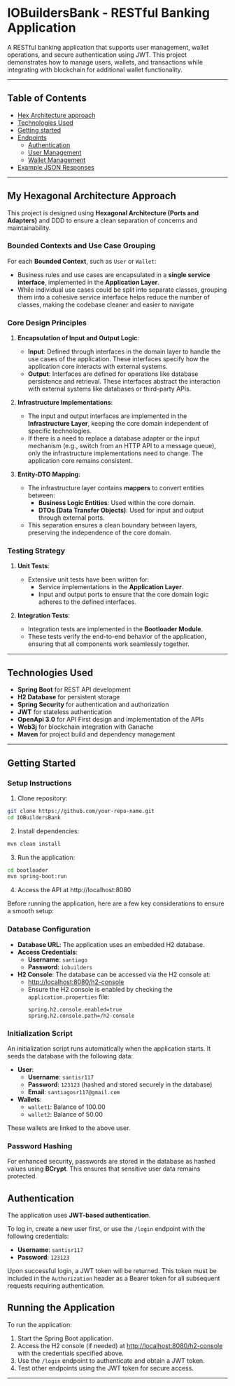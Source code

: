 # IOBuildersBank - RESTful Banking Application

A RESTful banking application that supports user management, wallet operations, and secure authentication using JWT. This project demonstrates how to manage users, wallets, and transactions while integrating with blockchain for additional wallet functionality.

---

## Table of Contents
- [Hex Architecture approach](#hex-architecture)
- [Technologies Used](#technologies-used)
- [Getting started](#setup-instructions)
- [Endpoints](#endpoints)
  - [Authentication](#authentication)
  - [User Management](#user-management)
  - [Wallet Management](#wallet-management)
- [Example JSON Responses](#example-json-responses)

---
## My Hexagonal Architecture Approach

This project is designed using **Hexagonal Architecture (Ports and Adapters)** and DDD to ensure a clean separation of concerns and maintainability.
### Bounded Contexts and Use Case Grouping

For each **Bounded Context**, such as `User` or `Wallet`:
- Business rules and use cases are encapsulated in a **single service interface**, implemented in the **Application Layer**.
- While individual use cases could be split into separate classes, grouping them into a cohesive service interface helps reduce the number of classes, making the codebase cleaner and easier to navigate

  
### Core Design Principles

1. **Encapsulation of Input and Output Logic**:
   - **Input**: Defined through interfaces in the domain layer to handle the use cases of the application. These interfaces specify how the application core interacts with external systems.
   - **Output**: Interfaces are defined for operations like database persistence and retrieval. These interfaces abstract the interaction with external systems like databases or third-party APIs.

2. **Infrastructure Implementations**:
   - The input and output interfaces are implemented in the **Infrastructure Layer**, keeping the core domain independent of specific technologies.
   - If there is a need to replace a database adapter or the input mechanism (e.g., switch from an HTTP API to a message queue), only the infrastructure implementations need to change. The application core remains consistent.

3. **Entity-DTO Mapping**:
   - The infrastructure layer contains **mappers** to convert entities between:
     - **Business Logic Entities**: Used within the core domain.
     - **DTOs (Data Transfer Objects)**: Used for input and output through external ports.
   - This separation ensures a clean boundary between layers, preserving the independence of the core domain.

### Testing Strategy

1. **Unit Tests**:
   - Extensive unit tests have been written for:
     - Service implementations in the **Application Layer**.
     - Input and output ports to ensure that the core domain logic adheres to the defined interfaces.

2. **Integration Tests**:
   - Integration tests are implemented in the **Bootloader Module**.
   - These tests verify the end-to-end behavior of the application, ensuring that all components work seamlessly together.

---

## Technologies Used
- **Spring Boot** for REST API development  
- **H2 Database** for persistent storage  
- **Spring Security** for authentication and authorization  
- **JWT** for stateless authentication
- **OpenApi 3.0** for API First design and implementation of the APIs   
- **Web3j** for blockchain integration with Ganache  
- **Maven** for project build and dependency management  

---

## Getting Started

### Setup Instructions

1. Clone repository:
  ```bash
  git clone https://github.com/your-repo-name.git
  cd IOBuildersBank
  ```
   
2. Install dependencies:
  ```bash
  mvn clean install
  ```
3. Run the application:

```bash
cd bootloader
mvn spring-boot:run
```
4. Access the API at http://localhost:8080

Before running the application, here are a few key considerations to ensure a smooth setup:

### Database Configuration

- **Database URL**: The application uses an embedded H2 database.
- **Access Credentials**:
  - **Username**: `santiago`
  - **Password**: `iobuilders`
- **H2 Console**: The database can be accessed via the H2 console at:
  - [http://localhost:8080/h2-console](http://localhost:8080/h2-console)
  - Ensure the H2 console is enabled by checking the `application.properties` file:
    ```properties
    spring.h2.console.enabled=true
    spring.h2.console.path=/h2-console
    ```

### Initialization Script

An initialization script runs automatically when the application starts. It seeds the database with the following data:

- **User**:
  - **Username**: `santisr117`
  - **Password**: `123123` (hashed and stored securely in the database)
  - **Email**: `santiagosr117@gmail.com`
- **Wallets**:
  - `wallet1`: Balance of 100.00
  - `wallet2`: Balance of 50.00

These wallets are linked to the above user.

### Password Hashing

For enhanced security, passwords are stored in the database as hashed values using **BCrypt**. This ensures that sensitive user data remains protected.

## Authentication

The application uses **JWT-based authentication**. 

To log in, create a new user first, or use the `/login` endpoint with the following credentials:

- **Username**: `santisr117`
- **Password**: `123123`

Upon successful login, a JWT token will be returned. This token must be included in the `Authorization` header as a Bearer token for all subsequent requests requiring authentication.

## Running the Application

To run the application:
1. Start the Spring Boot application.
2. Access the H2 console (if needed) at [http://localhost:8080/h2-console](http://localhost:8080/h2-console) with the credentials specified above.
3. Use the `/login` endpoint to authenticate and obtain a JWT token.
4. Test other endpoints using the JWT token for secure access.

---




